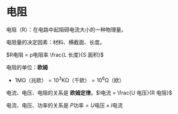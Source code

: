# 电阻

电阻（R）：在电路中起阻碍电流大小的一种物理量。

电阻量的决定因素：材料、横截面、长度。

$R电阻 = ρ电阻率 \frac{L 长度}{S 面积}$

电阻的单位：**欧姆**

- $1 \text{MΩ（兆欧）} = 10^3 \text{KΩ（千欧）} = 10^6 \text{Ω（欧）}$

电流、电压、电阻的关系是 **欧姆定律**。$I电流 = \frac{U 电压}{R 电阻}$

电流、电压、功率的关系是 $P \text{功率} = U \text{电压} \times I \text{电流}$
